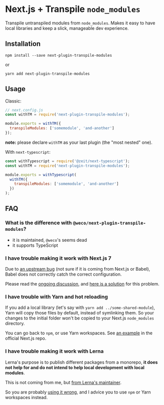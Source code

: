 # Next.js + Transpile `node_modules`

Transpile untranspiled modules from `node_modules`.
Makes it easy to have local libraries and keep a slick, manageable dev experience.

## Installation

```
npm install --save next-plugin-transpile-modules
```

or

```
yarn add next-plugin-transpile-modules
```

## Usage

Classic:

```js
// next.config.js
const withTM = require('next-plugin-transpile-modules');

module.exports = withTM({
  transpileModules: ['somemodule', 'and-another']
});
```

**note:** please declare `withTM` as your last plugin (the "most nested" one).

With `next-typescript`:

```js
const withTypescript = require('@zeit/next-typescript');
const withTM = require('next-plugin-transpile-modules');

module.exports = withTypescript(
  withTM({
    transpileModules: ['somemodule', 'and-another']
  })
);
```

## FAQ

### What is the difference with `@weco/next-plugin-transpile-modules`?

- it is maintained, `@weco`'s seems dead
- it supports TypeScript

### I have trouble making it work with Next.js 7

Due to [an upstream bug](https://github.com/zeit/next.js/issues/5393) (not sure if it is coming from Next.js or Babel), Babel does not correctly catch the correct configuration.

Please read the [ongoing discussion](https://github.com/martpie/next-plugin-transpile-modules/issues/1), and [here is a solution](https://github.com/martpie/next-plugin-transpile-modules/issues/1#issuecomment-427749256) for this problem.

### I have trouble with Yarn and hot reloading

If you add a local library (let's say with `yarn add ../some-shared-module`), Yarn will copy those files by default, instead of symlinking them. So your changes to the initial folder won't be copied to your Next.js `node_modules` directory.

You can go back to `npm`, or use Yarn workspaces. See [an example](https://github.com/zeit/next.js/tree/canary/examples/with-yarn-workspaces) in the official Next.js repo.

### I have trouble making it work with Lerna

Lerna's purpose is to publish different packages from a monorepo, **it does not help for and do not intend to help local development with local modules**.

This is not coming from me, but [from Lerna's maintainer](https://github.com/lerna/lerna/issues/1243#issuecomment-401396850).

So you are probably [using it wrong](https://github.com/martpie/next-plugin-transpile-modules/issues/5#issuecomment-441501107), and I advice you to use `npm` or Yarn workspaces instead.
